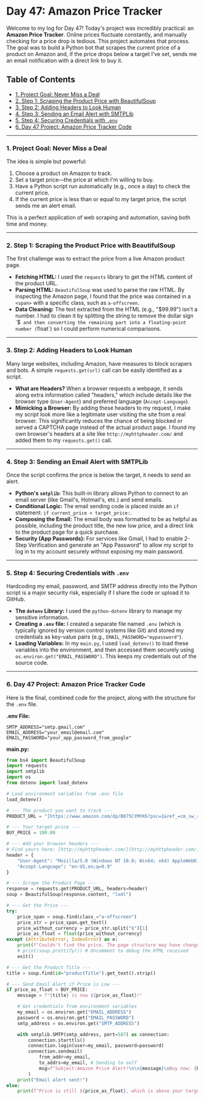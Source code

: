 # Day 47: Amazon Price Tracker

Welcome to my log for Day 47! Today's project was incredibly practical: an **Amazon Price Tracker**. Online prices fluctuate constantly, and manually checking for a price drop is tedious. This project automates that process. The goal was to build a Python bot that scrapes the current price of a product on Amazon and, if the price drops below a target I've set, sends me an email notification with a direct link to buy it.

## Table of Contents
- [1. Project Goal: Never Miss a Deal](#1-project-goal-never-miss-a-deal)
- [2. Step 1: Scraping the Product Price with BeautifulSoup](#2-step-1-scraping-the-product-price-with-beautifulsoup)
- [3. Step 2: Adding Headers to Look Human](#3-step-2-adding-headers-to-look-human)
- [4. Step 3: Sending an Email Alert with SMTPLib](#4-step-3-sending-an-email-alert-with-smtplib)
- [5. Step 4: Securing Credentials with `.env`](#5-step-4-securing-credentials-with-env)
- [6. Day 47 Project: Amazon Price Tracker Code](#6-day-47-project-amazon-price-tracker-code)

---

### 1. Project Goal: Never Miss a Deal
The idea is simple but powerful:
1.  Choose a product on Amazon to track.
2.  Set a target price—the price at which I'm willing to buy.
3.  Have a Python script run automatically (e.g., once a day) to check the current price.
4.  If the current price is less than or equal to my target price, the script sends me an alert email.

This is a perfect application of web scraping and automation, saving both time and money.

---

### 2. Step 1: Scraping the Product Price with BeautifulSoup
The first challenge was to extract the price from a live Amazon product page.
-   **Fetching HTML:** I used the `requests` library to get the HTML content of the product URL.
-   **Parsing HTML:** `BeautifulSoup` was used to parse the raw HTML. By inspecting the Amazon page, I found that the price was contained in a `<span>` with a specific class, such as `a-offscreen`.
-   **Data Cleaning:** The text extracted from the HTML (e.g., "$99.99") isn't a number. I had to clean it by splitting the string to remove the dollar sign `$` and then converting the remaining part into a floating-point number (`float`) so I could perform numerical comparisons.

---

### 3. Step 2: Adding Headers to Look Human
Many large websites, including Amazon, have measures to block scrapers and bots. A simple `requests.get(url)` call can be easily identified as a script.
-   **What are Headers?** When a browser requests a webpage, it sends along extra information called "headers," which include details like the browser type (`User-Agent`) and preferred language (`Accept-Language`).
-   **Mimicking a Browser:** By adding these headers to my request, I make my script look more like a legitimate user visiting the site from a real browser. This significantly reduces the chance of being blocked or served a CAPTCHA page instead of the actual product page. I found my own browser's headers at a site like `http://myhttpheader.com/` and added them to my `requests.get()` call.

---

### 4. Step 3: Sending an Email Alert with SMTPLib
Once the script confirms the price is below the target, it needs to send an alert.
-   **Python's `smtplib`:** This built-in library allows Python to connect to an email server (like Gmail's, Hotmail's, etc.) and send emails.
-   **Conditional Logic:** The email sending code is placed inside an `if` statement: `if current_price < target_price:`.
-   **Composing the Email:** The email body was formatted to be as helpful as possible, including the product title, the new low price, and a direct link to the product page for a quick purchase.
-   **Security (App Passwords):** For services like Gmail, I had to enable 2-Step Verification and generate an "App Password" to allow my script to log in to my account securely without exposing my main password.

---

### 5. Step 4: Securing Credentials with `.env`
Hardcoding my email, password, and SMTP address directly into the Python script is a major security risk, especially if I share the code or upload it to GitHub.
-   **The `dotenv` Library:** I used the `python-dotenv` library to manage my sensitive information.
-   **Creating a `.env` file:** I created a separate file named `.env` (which is typically ignored by version control systems like Git) and stored my credentials as key-value pairs (e.g., `EMAIL_PASSWORD="mypassword"`).
-   **Loading Variables:** In my `main.py`, I used `load_dotenv()` to load these variables into the environment, and then accessed them securely using `os.environ.get("EMAIL_PASSWORD")`. This keeps my credentials out of the source code.

---

### 6. Day 47 Project: Amazon Price Tracker Code
Here is the final, combined code for the project, along with the structure for the `.env` file.

**.env File:**
```
SMTP_ADDRESS="smtp.gmail.com"
EMAIL_ADDRESS="your_email@email.com"
EMAIL_PASSWORD="your_app_password_from_google"
```

**main.py:**
```python
from bs4 import BeautifulSoup
import requests
import smtplib
import os
from dotenv import load_dotenv

# Load environment variables from .env file
load_dotenv()

# --- The product you want to track ---
PRODUCT_URL = "[https://www.amazon.com/dp/B075CYMYK6?psc=1&ref_=cm_sw_r_cp_ud_ct_FM9M699VKHTT47YD50Q6](https://www.amazon.com/dp/B075CYMYK6?psc=1&ref_=cm_sw_r_cp_ud_ct_FM9M699VKHTT47YD50Q6)"

# --- Your target price ---
BUY_PRICE = 100.00

# --- Add your browser headers ---
# Find yours here: [http://myhttpheader.com/](http://myhttpheader.com/)
header = {
    "User-Agent": "Mozilla/5.0 (Windows NT 10.0; Win64; x64) AppleWebKit/537.36 (KHTML, like Gecko) Chrome/108.0.0.0 Safari/537.36",
    "Accept-Language": "en-US,en;q=0.9"
}

# --- Scrape the Product Page ---
response = requests.get(PRODUCT_URL, headers=header)
soup = BeautifulSoup(response.content, "lxml")

# --- Get the Price ---
try:
    price_span = soup.find(class_="a-offscreen")
    price_str = price_span.get_text()
    price_without_currency = price_str.split("$")[1]
    price_as_float = float(price_without_currency)
except (AttributeError, IndexError) as e:
    print(f"Couldn't find the price. The page structure may have changed. Error: {e}")
    # print(soup.prettify()) # Uncomment to debug the HTML received
    exit()

# --- Get the Product Title ---
title = soup.find(id="productTitle").get_text().strip()

# --- Send Email Alert if Price is Low ---
if price_as_float < BUY_PRICE:
    message = f"{title} is now ${price_as_float}!"

    # Get credentials from environment variables
    my_email = os.environ.get("EMAIL_ADDRESS")
    password = os.environ.get("EMAIL_PASSWORD")
    smtp_address = os.environ.get("SMTP_ADDRESS")

    with smtplib.SMTP(smtp_address, port=587) as connection:
        connection.starttls()
        connection.login(user=my_email, password=password)
        connection.sendmail(
            from_addr=my_email,
            to_addrs=my_email, # Sending to self
            msg=f"Subject:Amazon Price Alert!\n\n{message}\nBuy now: {PRODUCT_URL}".encode("utf-8")
        )
    print("Email alert sent!")
else:
    print(f"Price is still ${price_as_float}, which is above your target of ${BUY_PRICE}.")

```